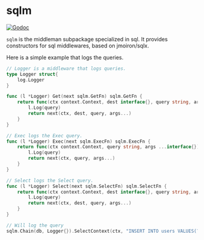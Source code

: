 # sqlm

[![Godoc](http://img.shields.io/badge/godoc-reference-blue.svg?style=flat)](https://godoc.org/github.com/moxar/middleman/sqlm)

`sqlm` is the middleman subpackage specialized in sql. It provides constructors for sql middlewares, based on jmoiron/sqlx.

Here is a simple example that logs the queries.

```go
// Logger is a middleware that logs queries.
type Logger struct{
	log.Logger
}

func (l *Logger) Get(next sqlm.GetFn) sqlm.GetFn {
	return func(ctx context.Context, dest interface{}, query string, args ...interface{}) error {
		l.Log(query)
		return next(ctx, dest, query, args...)
	}
}

// Exec logs the Exec query.
func (l *Logger) Exec(next sqlm.ExecFn) sqlm.ExecFn {
	return func(ctx context.Context, query string, args ...interface{}) (sql.Result, error) {
		l.Log(query)
		return next(ctx, query, args...)
	}
}

// Select logs the Select query.
func (l *Logger) Select(next sqlm.SelectFn) sqlm.SelectFn {
	return func(ctx context.Context, dest interface{}, query string, args ...interface{}) error {
		l.Log(query)
		return next(ctx, dest, query, args...)
	}
}

// Will log the query
sqlm.Chain(db, Logger{}).SelectContext(ctx, "INSERT INTO users VALUES(?, ?)", "Batman", "DCU")
```
